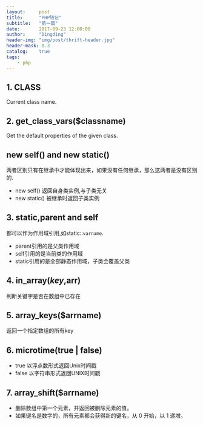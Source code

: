 ```yaml
---
layout:     post
title:      "PHP随记"
subtitle:   "第一篇"
date:       2017-09-23 12:00:00
author:     "Dingding"
header-img: "img/post/thrift-header.jpg"
header-mask: 0.3
catalog:    true
tags:
    - php 
---
```


## 1. __CLASS__
Current class name.

## 2. get_class_vars($classname)
Get the default properties of the given class.

## new self() and new static()
两者区别只有在继承中才能体现出来，如果没有任何继承，那么这两者是没有区别的.

* new self() 返回自身类实例,与子类无关
* new static() 被继承时返回子类实例

## 3. static,parent and self
都可以作为作用域引用,如static::`varname`.

* parent引用的是父类作用域
* self引用的是当前类的作用域
* static引用的是全部静态作用域，子类会覆盖父类

## 4. in_array($key,$arr)
判断关键字是否在数组中已存在

## 5. array_keys($arrname)
返回一个指定数组的所有key


## 6. microtime(true | false)
* true 以浮点数形式返回Unix时间戳
* false 以字符串形式返回UNIX时间戳

## 7. array_shift($arrname)
* 删除数组中第一个元素，并返回被删除元素的值。
* 如果键名是数字的，所有元素都会获得新的键名，从 0 开始，以 1 递增。














